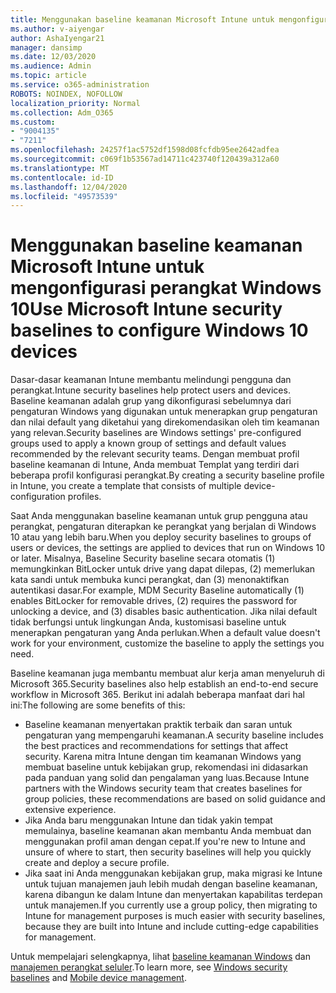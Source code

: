 ```yaml
---
title: Menggunakan baseline keamanan Microsoft Intune untuk mengonfigurasi perangkat Windows 10
ms.author: v-aiyengar
author: AshaIyengar21
manager: dansimp
ms.date: 12/03/2020
ms.audience: Admin
ms.topic: article
ms.service: o365-administration
ROBOTS: NOINDEX, NOFOLLOW
localization_priority: Normal
ms.collection: Adm_O365
ms.custom:
- "9004135"
- "7211"
ms.openlocfilehash: 24257f1ac5752df1598d08fcfdb95ee2642adfea
ms.sourcegitcommit: c069f1b53567ad14711c423740f120439a312a60
ms.translationtype: MT
ms.contentlocale: id-ID
ms.lasthandoff: 12/04/2020
ms.locfileid: "49573539"
---
```

# <a name="use-microsoft-intune-security-baselines-to-configure-windows-10-devices"></a><span data-ttu-id="de393-102">Menggunakan baseline keamanan Microsoft Intune untuk mengonfigurasi perangkat Windows 10</span><span class="sxs-lookup"><span data-stu-id="de393-102">Use Microsoft Intune security baselines to configure Windows 10 devices</span></span>

<span data-ttu-id="de393-103">Dasar-dasar keamanan Intune membantu melindungi pengguna dan perangkat.</span><span class="sxs-lookup"><span data-stu-id="de393-103">Intune security baselines help protect users and devices.</span></span> <span data-ttu-id="de393-104">Baseline keamanan adalah grup yang dikonfigurasi sebelumnya dari pengaturan Windows yang digunakan untuk menerapkan grup pengaturan dan nilai default yang diketahui yang direkomendasikan oleh tim keamanan yang relevan.</span><span class="sxs-lookup"><span data-stu-id="de393-104">Security baselines are Windows settings' pre-configured groups used to apply a known group of settings and default values recommended by the relevant security teams.</span></span> <span data-ttu-id="de393-105">Dengan membuat profil baseline keamanan di Intune, Anda membuat Templat yang terdiri dari beberapa profil konfigurasi perangkat.</span><span class="sxs-lookup"><span data-stu-id="de393-105">By creating a security baseline profile in Intune, you create a template that consists of multiple device-configuration profiles.</span></span>

<span data-ttu-id="de393-106">Saat Anda menggunakan baseline keamanan untuk grup pengguna atau perangkat, pengaturan diterapkan ke perangkat yang berjalan di Windows 10 atau yang lebih baru.</span><span class="sxs-lookup"><span data-stu-id="de393-106">When you deploy security baselines to groups of users or devices, the settings are applied to devices that run on Windows 10 or later.</span></span> <span data-ttu-id="de393-107">Misalnya, Baseline Security baseline secara otomatis (1) memungkinkan BitLocker untuk drive yang dapat dilepas, (2) memerlukan kata sandi untuk membuka kunci perangkat, dan (3) menonaktifkan autentikasi dasar.</span><span class="sxs-lookup"><span data-stu-id="de393-107">For example, MDM Security Baseline automatically (1) enables BitLocker for removable drives, (2) requires the password for unlocking a device, and (3) disables basic authentication.</span></span> <span data-ttu-id="de393-108">Jika nilai default tidak berfungsi untuk lingkungan Anda, kustomisasi baseline untuk menerapkan pengaturan yang Anda perlukan.</span><span class="sxs-lookup"><span data-stu-id="de393-108">When a default value doesn't work for your environment, customize the baseline to apply the settings you need.</span></span>

<span data-ttu-id="de393-109">Baseline keamanan juga membantu membuat alur kerja aman menyeluruh di Microsoft 365.</span><span class="sxs-lookup"><span data-stu-id="de393-109">Security baselines also help establish an end-to-end secure workflow in Microsoft 365.</span></span> <span data-ttu-id="de393-110">Berikut ini adalah beberapa manfaat dari hal ini:</span><span class="sxs-lookup"><span data-stu-id="de393-110">The following are some benefits of this:</span></span>

- <span data-ttu-id="de393-111">Baseline keamanan menyertakan praktik terbaik dan saran untuk pengaturan yang mempengaruhi keamanan.</span><span class="sxs-lookup"><span data-stu-id="de393-111">A security baseline includes the best practices and recommendations for settings that affect security.</span></span> <span data-ttu-id="de393-112">Karena mitra Intune dengan tim keamanan Windows yang membuat baseline untuk kebijakan grup, rekomendasi ini didasarkan pada panduan yang solid dan pengalaman yang luas.</span><span class="sxs-lookup"><span data-stu-id="de393-112">Because Intune partners with the Windows security team that creates baselines for group policies, these recommendations are based on solid guidance and extensive experience.</span></span>
- <span data-ttu-id="de393-113">Jika Anda baru menggunakan Intune dan tidak yakin tempat memulainya, baseline keamanan akan membantu Anda membuat dan menggunakan profil aman dengan cepat.</span><span class="sxs-lookup"><span data-stu-id="de393-113">If you're new to Intune and unsure of where to start, then security baselines will help you quickly create and deploy a secure profile.</span></span>
- <span data-ttu-id="de393-114">Jika saat ini Anda menggunakan kebijakan grup, maka migrasi ke Intune untuk tujuan manajemen jauh lebih mudah dengan baseline keamanan, karena dibangun ke dalam Intune dan menyertakan kapabilitas terdepan untuk manajemen.</span><span class="sxs-lookup"><span data-stu-id="de393-114">If you currently use a group policy, then migrating to Intune for management purposes is much easier with security baselines, because they are built into Intune and include cutting-edge capabilities for management.</span></span>

<span data-ttu-id="de393-115">Untuk mempelajari selengkapnya, lihat [baseline keamanan Windows](https://go.microsoft.com/fwlink/?linkid=2141503) dan [manajemen perangkat seluler](https://go.microsoft.com/fwlink/?linkid=2141701).</span><span class="sxs-lookup"><span data-stu-id="de393-115">To learn more, see [Windows security baselines](https://go.microsoft.com/fwlink/?linkid=2141503) and [Mobile device management](https://go.microsoft.com/fwlink/?linkid=2141701).</span></span>